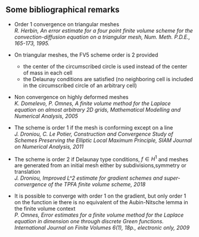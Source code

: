 ## Some bibliographical remarks

- Order 1 convergence on triangular meshes   
  *R. Herbin, An error estimate for a four point finite volume scheme for the convection-diffusion equation on a triangular mesh, Num. Meth. P.D.E., 165-173, 1995.*


- On triangular meshes, the FV5 scheme order is 2 provided 
    - the center of the circumscribed circle is used instead of the center of mass in each cell
    - the Delaunay conditions are satisfied (no neighboring cell is included in the circumscribed circle of an arbitrary cell)


- Non convergence on highly deformed meshes  
  *K. Domelevo, P. Omnes, A finite volume method for the Laplace equation on almost arbitrary 2D grids, Mathematical Modelling and Numerical Analysis, 2005*


- The scheme is order 1 if the mesh is conforming except on a line  
  *J. Droniou, C. Le Potier, Construction and Convergence Study of Schemes Preserving the Elliptic Local Maximum Principle, SIAM Journal on Numerical Analysis, 2011*


- The scheme is order 2 if Delaunay type conditions, $f\in H^1$ and meshes are generated from an initial mesh either by subdivisions,symmetry or translation  
  *J. Droniou, Improved L^2 estimate for gradient schemes and super-convergence of the TPFA finite volume scheme, 2018*


- It is possible to converge with order 1 on the gradient, but only order 1 on the function ie there is no equivalent of the Aubin-Nitsche lemma in the finite volume context  
  *P. Omnes, Error estimates for a finite volume method for the Laplace equation in dimension one through discrete Green functions. International Journal on Finite Volumes 6(1), 18p., electronic only, 2009*
